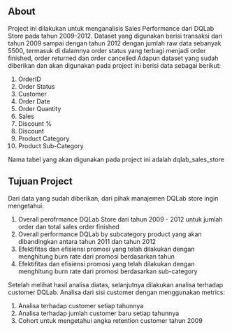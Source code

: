 ## About

Project ini dilakukan untuk menganalisis Sales Performance dari DQLab Store pada tahun 2009-2012. Dataset yang digunakan berisi transaksi dari tahun 2009 sampai dengan tahun 2012 dengan jumlah raw data sebanyak 5500, termasuk di dalamnya order status yang terbagi menjadi order finished, order returned dan order cancelled
Adapun dataset yang sudah diberikan dan akan digunakan pada project ini berisi data sebagai berikut:
1.	OrderID
2.	Order Status
3.	Customer
4.	Order Date
5.	Order Quantity
6.	Sales
7.	Discount %
8.	Discount
9.	Product Category
10.	Product Sub-Category

Nama tabel yang akan digunakan pada project ini adalah dqlab_sales_store

## Tujuan Project

Dari data yang sudah diberikan, dari pihak manajemen DQLab store ingin mengetahui:
1. Overall perofrmance DQLab Store dari tahun 2009 - 2012 untuk jumlah order dan total sales order finished
2. Overall performance DQLab by subcategory product yang akan dibandingkan antara tahun 2011 dan tahun 2012
3. Efektifitas dan efisiensi promosi yang telah dilakukan dengan menghitung burn rate dari promosi berdasarkan tahun
4. Efektifitas dan efisiensi promosi yang telah dilakukan dengan menghitung burn rate dari promosi berdasarkan sub-category
 
Setelah melihat hasil analisa diatas, selanjutnya dilakukan analisa terhadap customer DQLab. Analisa dari sisi customer dengan menggunakan metrics:
1. Analisa terhadap customer setiap tahunnya
2. Analisa terhadap jumlah customer baru setiap tahunnya
3. Cohort untuk mengetahui angka retention customer tahun 2009
